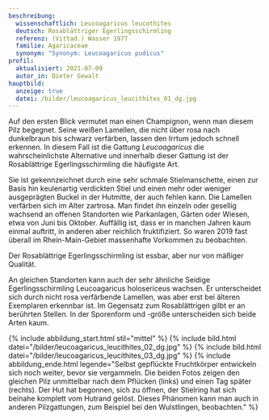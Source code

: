 ```yaml
---
beschreibung:
  wissenschaftlich: Leucoagaricus leucothites
  deutsch: Rosablättriger Egerlingsschirmling
  referenz: (Vittad.) Wasser 1977
  familie: Agaricaceae
  synonym: "Synonym: Leucoagaricus pudicus"
profil:
  aktualisiert: 2021-07-09
  autor_in: Dieter Gewalt
hauptbild:
  anzeige: true
  datei: /bilder/leucoagaricus_leucithites_01_dg.jpg
---
```

Auf den ersten Blick vermutet man einen Champignon, wenn man diesem Pilz begegnet. Seine weißen Lamellen, die nicht über rosa nach dunkelbraun bis schwarz verfärben, lassen den Irrtum jedoch schnell erkennen. In diesem Fall ist die Gattung *Leucoagaricus* die wahrscheinlichste Alternative und innerhalb dieser Gattung ist der Rosablättrige Egerlingsschirmling die häufigste Art.

Sie ist gekennzeichnet durch eine sehr schmale Stielmanschette, einen zur Basis hin keulenartig verdickten Stiel und einen mehr oder weniger ausgeprägten Buckel in der Hutmitte, der auch fehlen kann. Die Lamellen verfärben sich im Alter zartrosa. Man findet ihn einzeln oder gesellig wachsend an offenen Standorten wie Parkanlagen, Gärten oder Wiesen, etwa von Juni bis Oktober. Auffällig ist, dass er in manchen Jahren kaum einmal auftritt, in anderen aber reichlich fruktifiziert. So waren 2019 fast überall im Rhein-Main-Gebiet massenhafte Vorkommen zu beobachten.

Der Rosablättrige Egerlingsschirmling ist essbar, aber nur von mäßiger Qualität.

An gleichen Standorten kann auch der sehr ähnliche Seidige Egerlingsschirmling Leucoagaricus holosericeus wachsen. Er unterscheidet sich durch nicht rosa verfärbende Lamellen, was aber erst bei älteren Exemplaren erkennbar ist. Im Gegensatz zum Rosablättrigen gilbt er an berührten Stellen. In der Sporenform und -größe unterscheiden sich beide Arten kaum.

{% include abbildung_start.html stil="mittel" %}
{% include bild.html datei="/bilder/leucoagaricus_leucithites_02_dg.jpg" %}
{% include bild.html datei="/bilder/leucoagaricus_leucithites_03_dg.jpg" %}
{% include abbildung_ende.html legende="Selbst gepflückte Fruchtkörper entwickeln sich noch weiter, bevor sie vergammeln. Die beiden Fotos zeigen den gleichen Pilz unmittelbar nach dem Pflücken (links) und einen Tag später (rechts). Der Hut hat begonnen, sich zu öffnen, der Stielring hat sich beinahe komplett vom Hutrand gelöst. Dieses Phänomen kann man auch in anderen Pilzgattungen, zum Beispiel bei den Wulstlingen, beobachten." %}